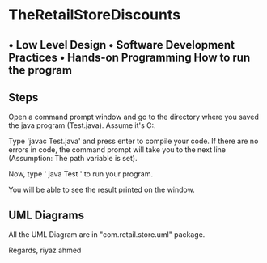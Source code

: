 # TheRetailStoreDiscounts
• Low Level Design • Software Development Practices • Hands-on Programming
How to run the program
----------------------
Steps 
-----
Open a command prompt window and go to the directory where you saved the java program (Test.java). Assume it's C:\.

Type 'javac Test.java' and press enter to compile your code. If there are no errors in code, the command prompt will take you to the next line (Assumption: The path variable is set).

Now, type ' java Test ' to run your program.

You will be able to see the result printed on the window.

UML Diagrams
------------
All the UML Diagram are in "com.retail.store.uml" package.

Regards,
riyaz ahmed
